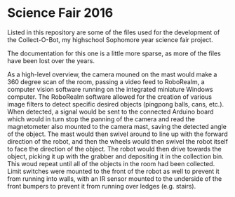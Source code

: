 # Science Fair 2016
Listed in this repository are some of the files used for the development of the Collect-O-Bot, my highschool Sophomore year science fair project.

The documentation for this one is a little more sparse, as more of the files have been lost over the years. 

As a high-level overview, the camera mouned on the mast would make a 360 degree scan of the room, passing a video feed to RoboRealm, a computer vision software running on the integrated miniature Windows computer. The RoboRealm software allowed for the creation of various image filters to detect specific desired objects (pingpong balls, cans, etc.). When detected, a signal would be sent to the connected Arduino board which would in turn stop the panning of the camera and read the magnetometer also mounted to the camera mast, saving the detected angle of the object. The mast would then swivel around to line up with the forward direction of the robot, and then the wheels would then swivel the robot itself to face the direction of the object. The robot would then drive towards the object, picking it up with the grabber and depositing it in the collection bin. This woud repeat until all of the objects in the room had been collected. Limit switches were mounted to the front of the robot as well to prevent it from running into walls, with an IR sensor mounted to the underside of the front bumpers to prevent it from running over ledges (e.g. stairs).
